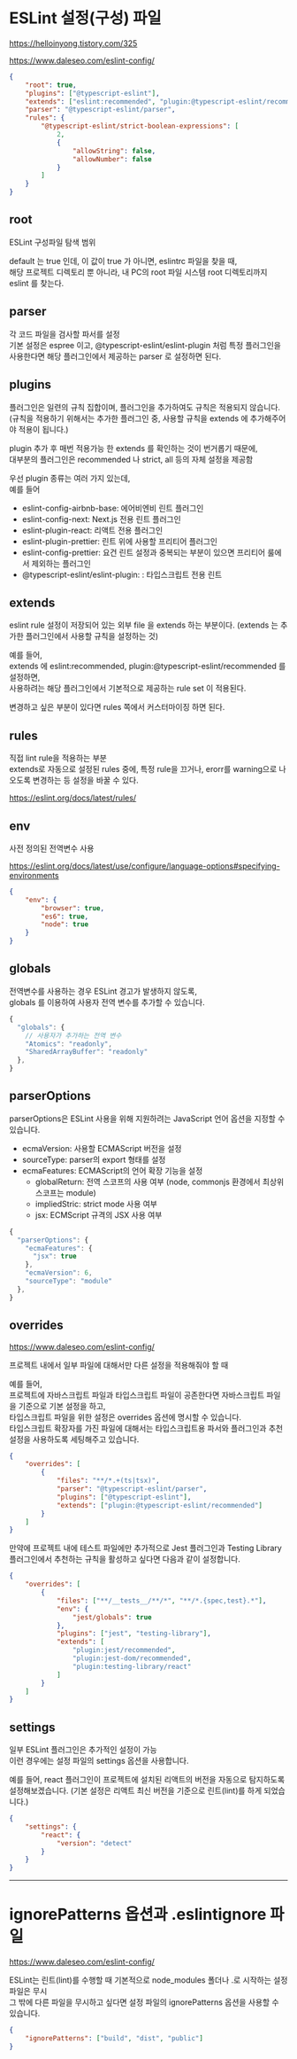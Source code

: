 # ESLint 설정(구성) 파일

https://helloinyong.tistory.com/325

https://www.daleseo.com/eslint-config/

```json
{
    "root": true,
    "plugins": ["@typescript-eslint"],
    "extends": ["eslint:recommended", "plugin:@typescript-eslint/recommended"],
    "parser": "@typescript-eslint/parser",
    "rules": {
        "@typescript-eslint/strict-boolean-expressions": [
            2,
            {
                "allowString": false,
                "allowNumber": false
            }
        ]
    }
}
```

## root

ESLint 구성파일 탐색 범위

default 는 true 인데, 이 값이 true 가 아니면, eslintrc 파일을 찾을 때,  
해당 프로젝트 디렉토리 뿐 아니라, 내 PC의 root 파일 시스템 root 디렉토리까지 eslint 를 찾는다.

## parser

각 코드 파일을 검사할 파서를 설정  
기본 설정은 espree 이고, @typescript-eslint/eslint-plugin 처럼 특정 플러그인을 사용한다면 해당 플러그인에서 제공하는 parser 로 설정하면 된다.

## plugins

플러그인은 일련의 규칙 집합이며, 플러그인을 추가하여도 규칙은 적용되지 않습니다.  
(규칙을 적용하기 위해서는 추가한 플러그인 중, 사용할 규칙을 extends 에 추가해주어야 적용이 됩니다.)

plugin 추가 후 매번 적용가능 한 extends 를 확인하는 것이 번거롭기 때문에,  
대부분의 플러그인은 recommended 나 strict, all 등의 자체 설정을 제공함

우선 plugin 종류는 여러 가지 있는데,  
예를 들어

-   eslint-config-airbnb-base: 에어비엔비 린트 플러그인
-   eslint-config-next: Next.js 전용 린트 플러그인
-   eslint-plugin-react: 리액트 전용 플러그인
-   eslint-plugin-prettier: 린트 위에 사용할 프리티어 플러그인
-   eslint-config-prettier: 요건 린트 설정과 중복되는 부분이 있으면 프리티어 룰에서 제외하는 플러그인
-   @typescript-eslint/eslint-plugin: : 타입스크립트 전용 린트

## extends

eslint rule 설정이 저장되어 있는 외부 file 을 extends 하는 부분이다.
(extends 는 추가한 플러그인에서 사용할 규칙을 설정하는 것)

예를 들어,  
extends 에 eslint:recommended, plugin:@typescript-eslint/recommended 를 설정하면,  
사용하려는 해당 플러그인에서 기본적으로 제공하는 rule set 이 적용된다.

변경하고 싶은 부분이 있다면 rules 쪽에서 커스터마이징 하면 된다.

## rules

직접 lint rule을 적용하는 부분  
extends로 자동으로 설정된 rules 중에, 특정 rule을 끄거나, erorr를 warning으로 나오도록 변경하는 등 설정을 바꿀 수 있다.

https://eslint.org/docs/latest/rules/

## env

사전 정의된 전역변수 사용

https://eslint.org/docs/latest/use/configure/language-options#specifying-environments

```json
{
    "env": {
        "browser": true,
        "es6": true,
        "node": true
    }
}
```

## globals

전역변수를 사용하는 경우 ESLint 경고가 발생하지 않도록,  
globals 를 이용하여 사용자 전역 변수를 추가할 수 있습니다.

```javascript
{
  "globals": {
    // 사용자가 추가하는 전역 변수
    "Atomics": "readonly",
    "SharedArrayBuffer": "readonly"
  },
}
```

## parserOptions

parserOptions은 ESLint 사용을 위해 지원하려는 JavaScript 언어 옵션을 지정할 수 있습니다.

-   ecmaVersion: 사용할 ECMAScript 버전을 설정
-   sourceType: parser의 export 형태를 설정
-   ecmaFeatures: ECMAScript의 언어 확장 기능을 설정
    -   globalReturn: 전역 스코프의 사용 여부 (node, commonjs 환경에서 최상위 스코프는 module)
    -   impliedStric: strict mode 사용 여부
    -   jsx: ECMScript 규격의 JSX 사용 여부

```javascript
{
  "parserOptions": {
    "ecmaFeatures": {
      "jsx": true
    },
    "ecmaVersion": 6,
    "sourceType": "module"
  },
}
```

## overrides

https://www.daleseo.com/eslint-config/

프로젝트 내에서 일부 파일에 대해서만 다른 설정을 적용해줘야 할 때

예를 들어,  
프로젝트에 자바스크립트 파일과 타입스크립트 파일이 공존한다면 자바스크립트 파일을 기준으로 기본 설정을 하고,  
타입스크립트 파일을 위한 설정은 overrides 옵션에 명시할 수 있습니다.  
타입스크립트 확장자를 가진 파일에 대해서는 타입스크립트용 파서와 플러그인과 추천 설정을 사용하도록 세팅해주고 있습니다.

```json
{
    "overrides": [
        {
            "files": "**/*.+(ts|tsx)",
            "parser": "@typescript-eslint/parser",
            "plugins": ["@typescript-eslint"],
            "extends": ["plugin:@typescript-eslint/recommended"]
        }
    ]
}
```

만약에 프로젝트 내에 테스트 파일에만 추가적으로 Jest 플러그인과 Testing Library 플러그인에서 추천하는 규칙을 활성하고 싶다면 다음과 같이 설정합니다.

```json
{
    "overrides": [
        {
            "files": ["**/__tests__/**/*", "**/*.{spec,test}.*"],
            "env": {
                "jest/globals": true
            },
            "plugins": ["jest", "testing-library"],
            "extends": [
                "plugin:jest/recommended",
                "plugin:jest-dom/recommended",
                "plugin:testing-library/react"
            ]
        }
    ]
}
```

## settings

일부 ESLint 플러그인은 추가적인 설정이 가능  
이런 경우에는 설정 파일의 settings 옵션을 사용합니다.

예를 들어, react 플러그인이 프로젝트에 설치된 리액트의 버전을 자동으로 탐지하도록 설정해보겠습니다. (기본 설정은 리액트 최신 버전을 기준으로 린트(lint)를 하게 되었습니다.)

```json
{
    "settings": {
        "react": {
            "version": "detect"
        }
    }
}
```

---

# ignorePatterns 옵션과 .eslintignore 파일

https://www.daleseo.com/eslint-config/

ESLint는 린트(lint)를 수행할 때 기본적으로 node_modules 폴더나 .로 시작하는 설정 파일은 무시  
그 밖에 다른 파일을 무시하고 싶다면 설정 파일의 ignorePatterns 옵션을 사용할 수 있습니다.

```json
{
    "ignorePatterns": ["build", "dist", "public"]
}
```
